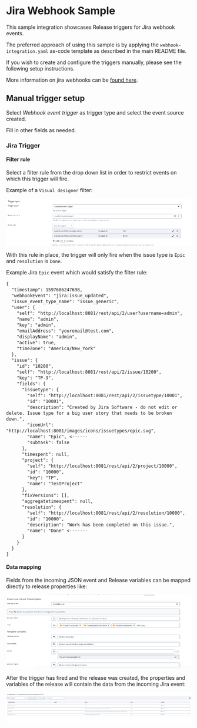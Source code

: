 # Jira Webhook Sample

This sample integration showcases Release triggers for Jira webhook events.

The preferred approach of using this sample is by applying the `webhook-integration.yaml` as-code template as described in the main README file.

If you wish to create and configure the triggers manually, please see the following setup instructions.

More information on jira webhooks can be [found here](https://developer.atlassian.com/server/jira/platform/webhooks/).
## Manual trigger setup

Select *Webhook event trigger* as trigger type and select the event source created.

Fill in other fields as needed.

### Jira Trigger

#### Filter rule

Select a filter rule from the drop down list in order to restrict events on which this trigger will fire.

Example of a `Visual designer` filter:   

![screenshot of Trigger Rules](screenshots/trigger_rules.png)


With this rule in place, the trigger will only fire when the issue type is `Epic` and `resolution` is `Done`.

Example Jira `Epic` event which would satisfy the filter rule:

```
{
  "timestamp": 1597686247698,
  "webhookEvent": "jira:issue_updated",
  "issue_event_type_name": "issue_generic",
  "user": {
    "self": "http://localhost:8081/rest/api/2/user?username=admin",
    "name": "admin",
    "key": "admin",
    "emailAddress": "youremail@test.com",
    "displayName": "admin",
    "active": true,
    "timeZone": "America/New_York"
  },
  "issue": {
    "id": "10200",
    "self": "http://localhost:8081/rest/api/2/issue/10200",
    "key": "TP-9",
    "fields": {
      "issuetype": {
        "self": "http://localhost:8081/rest/api/2/issuetype/10001",
        "id": "10001",
        "description": "Created by Jira Software - do not edit or delete. Issue type for a big user story that needs to be broken down.",
        "iconUrl": "http://localhost:8081/images/icons/issuetypes/epic.svg",
        "name": "Epic", <------
        "subtask": false
      },
      "timespent": null,
      "project": {
        "self": "http://localhost:8081/rest/api/2/project/10000",
        "id": "10000",
        "key": "TP",
        "name": "TestProject"
      },
      "fixVersions": [],
      "aggregatetimespent": null,
      "resolution": {
        "self": "http://localhost:8081/rest/api/2/resolution/10000",
        "id": "10000",
        "description": "Work has been completed on this issue.",
        "name": "Done" <-------
      }
    }
  }
}
``` 

#### Data mapping

Fields from the incoming JSON event and Release variables can be mapped directly to release properties like:

![screenshot of ReleaseformTemplate](screenshots/release_prop.png)


After the trigger has fired and the release was created, the properties and variables of the release will contain the data from the incoming Jira event: 

![screenshot of TemplateAfterRelease](screenshots/release_complete.png)

